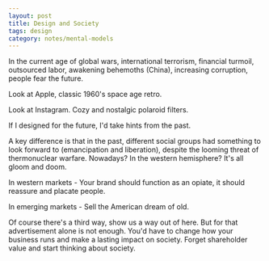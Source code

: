 ```yaml
---
layout: post
title: Design and Society  
tags: design
category: notes/mental-models 
---
```



In the current age of global wars, international terrorism, financial turmoil, outsourced labor, awakening behemoths (China), increasing corruption, people fear the future.

Look at Apple, classic 1960's space age retro.

Look at Instagram. Cozy and nostalgic polaroid filters.

If I designed for the future, I'd take hints from the past.

A key difference is that in the past, different social groups had something to look forward to (emancipation and liberation), despite the looming threat of thermonuclear warfare. Nowadays? In the western hemisphere? It's all gloom and doom.

In western markets - Your brand should function as an opiate, it should reassure and placate people.

In emerging markets - Sell the American dream of old.

Of course there's a third way, show us a way out of here. But for that advertisement alone is not enough. You'd have to change how your business runs and make a lasting impact on society. Forget shareholder value and start thinking about society.
